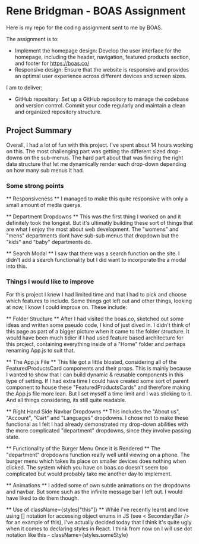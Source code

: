 # Rene Bridgman - BOAS Assignment

Here is my repo for the coding assignment sent to me by BOAS.

The assignment is to:

-   Implement the homepage design: Develop the user interface for the homepage, including the header, navigation, featured products section, and footer for https://boas.co/
-   Responsive design: Ensure that the website is responsive and provides an optimal user experience across different devices and screen sizes.

I am to deliver:

-   GitHub repository: Set up a GitHub repository to manage the codebase and version control. Commit your code regularly and maintain a clean and organized repository structure.

## Project Summary

Overall, I had a lot of fun with this project. I've spent about 14 hours working on this. The most challenging part was getting the different sized drop-downs on the sub-menus. The hard part about that was finding the right data structure that let me dynamically render each drop-down depending on how many sub menus it had.

### Some strong points

** Responsiveness **
I managed to make this quite responsive with only a small amount of media querys.

** Department Dropdowns **
This was the first thing I worked on and it definitely took the longest. But it's ultimatly building these sort of things that are what I enjoy the most about web development. The "womens" and "mens" departments dont have sub-sub menus that dropdown but the "kids" and "baby" departments do.

** Search Modal **
I saw that there was a search function on the site. I didn't add a search functionality but I did want to incorporate the a modal into this.

### Things I would like to improve

For this project I knew I had limited time and that I had to pick and choose which features to include. Some things got left out and other things, looking at now, I know I could improve on. These include:

** Folder Structure **
After I had visited the boas.co, sketched out some ideas and written some pseudo code, I kind of just dived in. I didn't think of this page as part of a bigger picture when it came to the folder structure. It would have been much tidier if I had used feature based architecture for this project, containing everything inside of a "Home" folder and perhaps renaming App.js to suit that.

** The App.js File **
This file got a little bloated, considering all of the FeaturedProductsCard components and their props. This is mainly because I wanted to show that I can build dynamic & reusable components in this type of setting. If I had extra time I could have created some sort of parent component to house these "FeaturedProductsCards" and therefore making the App.js file more lean. But I set myself a time limit and I was sticking to it. And all things considering, its still quite readable.

** Right Hand Side Navbar Dropdowns **
This includes the "About us", "Account", "Cart" and "Languages" dropdowns. I chose not to make these functional as I felt I had already demonstrated my drop-down abilities with the more complicated "department" dropdowns, since they involve passing state.

** Functionality of the Burger Menu Once it is Rendered **
The "department" dropdowns function really well until viewing on a phone. The burger menu which takes its place on smaller devices does nothing when clicked. The system which you have on boas.co doesn't seem too complicated but would probably take me another day to implement.

** Animations **
I added some of own subtle animations on the dropdowns and navbar. But some such as the infinite message bar I left out. I would have liked to do them though.

** Use of className={styles["this"]} **
While i've recently learnt and love using [] notation for accessing object enums in JS (see < SecondaryBar /> for an example of this), I've actually decided today that I think it's quite ugly when it comes to declaring styles in React. I think from now on I will use dot notation like this - className={styles.someStyle}
